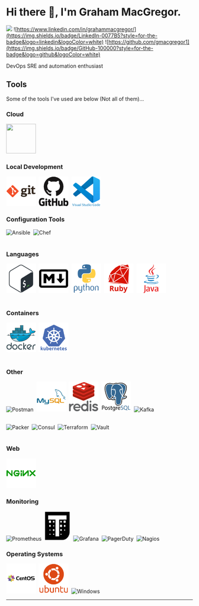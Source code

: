 
# Hi there 👋, I'm Graham MacGregor.
![](https://komarev.com/ghpvc/?username=gmacgregor1&color=brightgreen&style=for-the-badge)
![https://www.linkedin.com/in/grahammacgregor/](https://img.shields.io/badge/LinkedIn-0077B5?style=for-the-badge&logo=linkedin&logoColor=white)
![https://github.com/gmacgregor1](https://img.shields.io/badge/GitHub-100000?style=for-the-badge&logo=github&logoColor=white)

DevOps SRE and automation enthusiast 

## Tools
Some of the tools I've used are below (Not all of them)...

### Cloud

<img src="https://cdn.jsdelivr.net/gh/devicons/devicon/icons/amazonwebservices/amazonwebservices-original-wordmark.svg" width="80" height="80" />

### Local Development

<img src="https://github.com/devicons/devicon/blob/master/icons/git/git-original-wordmark.svg" title="Git" alt="Git" width="80" height="80"/>&nbsp;
<img src="https://github.com/devicons/devicon/blob/master/icons/github/github-original-wordmark.svg" title="GitHub"  alt="GitHub" width="80" height="80"/>&nbsp;
<img src="https://github.com/devicons/devicon/blob/master/icons/vscode/vscode-original-wordmark.svg" title="VSCode"  alt="VSCode" width="80" height="80"/>&nbsp;

### Configuration Tools 

<img src="https://www.vectorlogo.zone/logos/ansible/ansible-icon.svg" title="Ansible"  alt="Ansible" width="80" height="80"/>&nbsp;
<img src="https://www.vectorlogo.zone/logos/chefio/chefio-ar21.svg" title="Chef"  alt="Chef" width="80" height="80"/>&nbsp;
<br><br>

### Languages

<img src="https://github.com/devicons/devicon/blob/master/icons/bash/bash-original.svg" title="Bash"  alt="Bash" width="80" height="80"/>&nbsp;
<img src="https://github.com/devicons/devicon/blob/master/icons/markdown/markdown-original.svg" title="Markdown"  alt="Markdown" width="80" height="80"/>&nbsp;
<img src="https://github.com/devicons/devicon/blob/master/icons/python/python-original-wordmark.svg" title="Python"  alt="Python" width="80" height="80"/>&nbsp;
<img src="https://github.com/devicons/devicon/blob/master/icons/ruby/ruby-plain-wordmark.svg" title="Ruby"  alt="Ruby" width="80" height="80"/>&nbsp;
<img src="https://github.com/devicons/devicon/blob/master/icons/java/java-original-wordmark.svg" title="Java"  alt="Java" width="80" height="80"/>&nbsp;
<br><br>

### Containers

<img src="https://github.com/devicons/devicon/blob/master/icons/docker/docker-original-wordmark.svg" title="Docker"  alt="Docker" width="80" height="80"/>&nbsp;
<img src="https://github.com/devicons/devicon/blob/master/icons/kubernetes/kubernetes-plain-wordmark.svg" title="Kubernetes"  alt="Kubernetes" width="80" height="80"/>&nbsp;
<br><br>

### Other

<img src="https://www.vectorlogo.zone/logos/getpostman/getpostman-icon.svg" title="Postman"  alt="Postman" width="80" height="80"/>&nbsp;
<img src="https://github.com/devicons/devicon/blob/master/icons/mysql/mysql-original-wordmark.svg" title="MySQL"  alt="MySQL" width="80" height="80"/>&nbsp;
<img src="https://github.com/devicons/devicon/blob/master/icons/redis/redis-original-wordmark.svg" title="Redis"  alt="Redis" width="80" height="80"/>&nbsp;
<img src="https://github.com/devicons/devicon/blob/master/icons/postgresql/postgresql-original-wordmark.svg" title="PostgreSQL"  alt="PostgreSQL" width="80" height="80"/>&nbsp;
<img src="https://www.vectorlogo.zone/logos/apache_kafka/apache_kafka-ar21.svg" title="Kafka"  alt="Kafka" width="80" height="80"/>&nbsp;
<br><br>

<img src="https://www.vectorlogo.zone/logos/packerio/packerio-ar21.svg" title="Packer"  alt="Packer" width="70" height="80"/>&nbsp;
<img src="https://www.vectorlogo.zone/logos/consulio/consulio-ar21.svg" title="Consul"  alt="Consul" width="80" height="80"/>&nbsp;
<img src="https://www.vectorlogo.zone/logos/terraformio/terraformio-icon.svg" title="Terraform"  alt="Terraform" width="80" height="80"/>&nbsp;
<img src="https://www.vectorlogo.zone/logos/vaultproject/vaultproject-icon.svg" title="Vault" alt="Vault" width="80" height="80"/>&nbsp;
<br><br>

### Web

<img src="https://github.com/devicons/devicon/blob/master/icons/nginx/nginx-original.svg" title="Nginx"  alt="Nginx" width="80" height="80"/>&nbsp;

### Monitoring

<img src="https://www.vectorlogo.zone/logos/prometheusio/prometheusio-ar21.svg" title="Prometheus"  alt="Prometheus" width="70" height="80"/>&nbsp;
<img src="https://github.com/cncf/artwork/blob/master/projects/thanos/icon/black/thanos-icon-black.svg" title="Thanos"  alt="Thanos" width="70" height="80"/>&nbsp;
<img src="https://www.vectorlogo.zone/logos/grafana/grafana-ar21.svg" title="Grafana"  alt="Grafana" width="70" height="80"/>&nbsp;
<img src="https://www.vectorlogo.zone/logos/pagerduty/pagerduty-ar21.svg" title="PagerDuty"  alt="PagerDuty" width="70" height="80"/>&nbsp;
<img src="https://www.vectorlogo.zone/logos/nagios/nagios-ar21.svg" title="Nagios"  alt="Nagios" width="70" height="80"/>&nbsp;

### Operating Systems

<img src="https://github.com/devicons/devicon/blob/master/icons/centos/centos-original-wordmark.svg" title="CentOS"  alt="CentOS" width="80" height="80"/>&nbsp;
<img src="https://github.com/devicons/devicon/blob/master/icons/ubuntu/ubuntu-plain-wordmark.svg" title="Ubuntu"  alt="Ubuntu" width="80" height="80"/>&nbsp;
<img src="https://upload.wikimedia.org/wikipedia/commons/e/e2/Windows_logo_and_wordmark_-_2021.svg" title="Windows"  alt="Windows" width="80" height="80"/>&nbsp;

<!--
## CI/CD

<img src="https://github.com/devicons/devicon/blob/master/icons/jenkins/jenkins-original.svg" title="Jenkins"  alt="Jenkins" width="80" height="80"/>&nbsp;

<img src="https://github.com/devicons/devicon/blob/master/icons/circleci/circleci-plain-wordmark.svg" title="CircleCI"  alt="CircleCI" width="80" height="80"/>&nbsp;

<img src="https://github.com/devicons/devicon/blob/master/icons/github/github-original-wordmark.svg" title="GitHub"  alt="GitHub" width="80" height="80"/>&nbsp; -->

---
